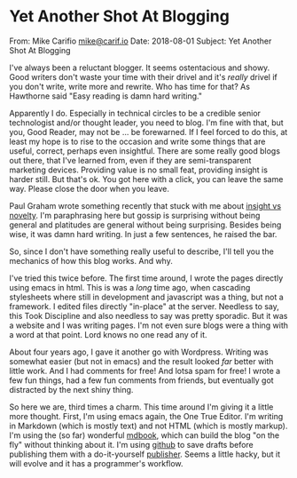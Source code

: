 # Yet Another Shot At Blogging

From: Mike Carifio <mike@carif.io> 
Date: 2018-08-01
Subject: Yet Another Shot At Blogging

I've always been a reluctant blogger. It seems ostentacious and showy. Good writers don't waste your time with their drivel and it's _really_ drivel if you don't write, 
write more and rewrite. Who has time for that? As Hawthorne said "Easy reading is damn hard writing."

Apparently I do. Especially in technical circles to be a credible senior technologist and/or thought leader, you need to blog. I'm fine with that, 
but you, Good Reader, may not be ... be forewarned. If I feel forced to do this, at least my hope is to rise to the occasion and write some things that are useful,
correct, perhaps even insightful. There are some really good blogs out there, that I've learned from, even if they are semi-transparent marketing devices. Providing value is no small feat, providing
insight is harder still. But that's ok. You got here with a click, you can leave the same way. Please close the door when you leave.

Paul Graham wrote something recently that stuck with me about [insight vs novelty](http://www.paulgraham.com/sun.html). I'm paraphrasing here but gossip is surprising without being general and 
platitudes are general without being surprising. Besides being wise, it was damn hard writing. In just a few sentences, he raised the bar.

So, since I don't have something really useful to describe, I'll tell you the mechanics of how this blog works. And why.

I've tried this twice before. The first time around, I wrote the pages directly using emacs in html. This is was a _long_ time ago, when cascading stylesheets where still in development and javascript was a thing, but not a framework.
I edited files directly "in-place" at the server. Needless to say, this Took Discipline and also needless to say was pretty sporadic. But it was a website and I was writing pages. I'm not even sure blogs were a thing with a word at that point.
Lord knows no one read any of it.

About four years ago, I gave it another go with Wordpress. Writing was somewhat easier (but not in emacs) and the result looked _far_ better with little work. And I had comments for free! And lotsa spam for free! I wrote a few fun things, had a few fun
comments from friends, but eventually got distracted by the next shiny thing.

So here we are, third times a charm. This time around I'm giving it a little more thought. First, I'm using emacs again, the One True Editor. I'm writing in Markdown (which is mostly text) and not HTML (which is mostly markup). I'm using the (so far) wonderful
[mdbook](https://github.com/rust-lang-nursery/mdBook), which can build the blog "on the fly" without thinking about it. I'm using [github](https://github.com/mcarifio/blog) to save drafts before publishing them with 
a do-it-yourself [publisher](https://github.com/mcarifio/blog/blob/master/bin/publish.sh). Seems a little hacky, but it will evolve and it has a programmer's workflow. 





